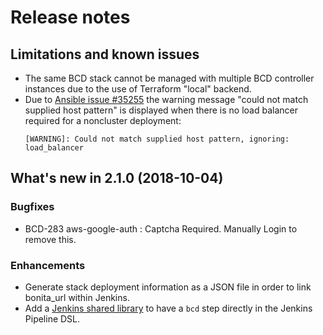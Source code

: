 # Release notes

## Limitations and known issues

* The same BCD stack cannot be managed with multiple BCD controller instances due to the use of Terraform "local" backend.
* Due to [Ansible issue #35255](https://github.com/ansible/ansible/issues/35255) the warning message "could not match supplied host pattern" is displayed when there is no load balancer required for a noncluster deployment:
  ```
  [WARNING]: Could not match supplied host pattern, ignoring: load_balancer
  ```

## What's new in 2.1.0 (2018-10-04)

### Bugfixes

* BCD-283 aws-google-auth : Captcha Required. Manually Login to remove this.

### Enhancements

* Generate stack deployment information as a JSON file in order to link bonita_url within Jenkins.
* Add a [Jenkins shared library](https://github.com/bonitasoft/bonita-jenkins-library) to have a `bcd` step directly in the Jenkins Pipeline DSL. 
